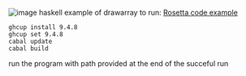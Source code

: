 ![image](https://github.com/user-attachments/assets/ab1b41a1-a28e-4f8c-b371-b77d2df4706d)
haskell example of drawarray to run: [Rosetta code example](https://rosettacode.org/wiki/Brownian_tree#Haskell)

``` shell
ghcup install 9.4.8
ghcup set 9.4.8
cabal update
cabal build
```

run the program with path provided at the end of the succeful run
